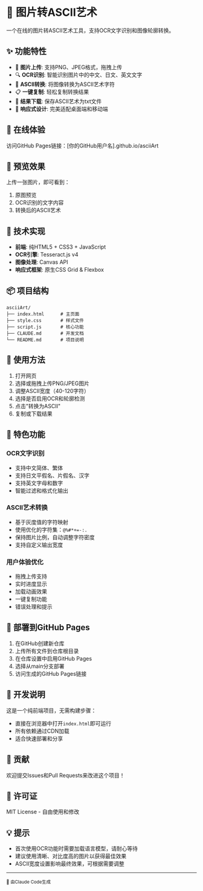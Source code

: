# 🎨 图片转ASCII艺术

一个在线的图片转ASCII艺术工具，支持OCR文字识别和图像轮廓转换。

## ✨ 功能特性

- 📁 **图片上传**: 支持PNG、JPEG格式，拖拽上传
- 🔍 **OCR识别**: 智能识别图片中的中文、日文、英文文字
- 🎯 **ASCII转换**: 将图像转换为ASCII艺术字符
- 📋 **一键复制**: 轻松复制转换结果
- 💾 **结果下载**: 保存ASCII艺术为txt文件
- 📱 **响应式设计**: 完美适配桌面端和移动端

## 🚀 在线体验

访问GitHub Pages链接：[你的GitHub用户名].github.io/asciiArt

## 📸 预览效果

上传一张图片，即可看到：
1. 原图预览
2. OCR识别的文字内容
3. 转换后的ASCII艺术

## 🔧 技术实现

- **前端**: 纯HTML5 + CSS3 + JavaScript
- **OCR引擎**: Tesseract.js v4
- **图像处理**: Canvas API
- **响应式框架**: 原生CSS Grid & Flexbox

## 📦 项目结构

```
asciiArt/
├── index.html      # 主页面
├── style.css       # 样式文件
├── script.js       # 核心功能
├── CLAUDE.md       # 开发文档
└── README.md       # 项目说明
```

## 🎯 使用方法

1. 打开网页
2. 选择或拖拽上传PNG/JPEG图片
3. 调整ASCII宽度（40-120字符）
4. 选择是否启用OCR和轮廓检测
5. 点击"转换为ASCII"
6. 复制或下载结果

## 🌟 特色功能

### OCR文字识别
- 支持中文简体、繁体
- 支持日文平假名、片假名、汉字
- 支持英文字母和数字
- 智能过滤和格式化输出

### ASCII艺术转换
- 基于灰度值的字符映射
- 使用优化的字符集：`@%#*+=-:. `
- 保持图片比例，自动调整字符密度
- 支持自定义输出宽度

### 用户体验优化
- 拖拽上传支持
- 实时进度显示
- 加载动画效果
- 一键复制功能
- 错误处理和提示

## 🔗 部署到GitHub Pages

1. 在GitHub创建新仓库
2. 上传所有文件到仓库根目录
3. 在仓库设置中启用GitHub Pages
4. 选择从main分支部署
5. 访问生成的GitHub Pages链接

## 📝 开发说明

这是一个纯前端项目，无需构建步骤：
- 直接在浏览器中打开`index.html`即可运行
- 所有依赖通过CDN加载
- 适合快速部署和分享

## 🤝 贡献

欢迎提交Issues和Pull Requests来改进这个项目！

## 📄 许可证

MIT License - 自由使用和修改

## 💡 提示

- 首次使用OCR功能时需要加载语言模型，请耐心等待
- 建议使用清晰、对比度高的图片以获得最佳效果
- ASCII宽度设置影响最终效果，可根据需要调整

---

<sub>🤖 由Claude Code生成</sub>